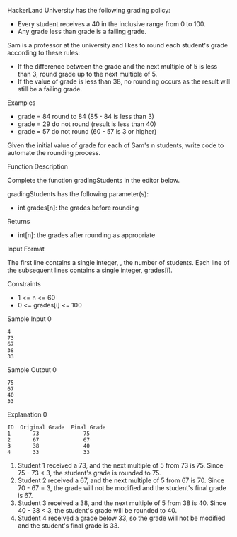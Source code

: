 HackerLand University has the following grading policy:

- Every student receives a 40 in the inclusive range from 0 to 100.
- Any grade less than grade is a failing grade.

Sam is a professor at the university and likes to round each student's grade according to these rules:

- If the difference between the grade and the next multiple of 5 is less than 3, round grade up to the next multiple of 5.
- If the value of grade is less than 38, no rounding occurs as the result will still be a failing grade.

Examples

- grade = 84 round to 84 (85 - 84 is less than 3)
- grade = 29 do not round (result is less than 40)
- grade = 57 do not round (60 - 57 is 3 or higher)

Given the initial value of grade for each of Sam's n students, write code to automate the rounding process.

Function Description

Complete the function gradingStudents in the editor below.

gradingStudents has the following parameter(s):

- int grades[n]: the grades before rounding

Returns

- int[n]: the grades after rounding as appropriate

Input Format

The first line contains a single integer, , the number of students.
Each line  of the  subsequent lines contains a single integer, grades[i].

Constraints
- 1 <= n <= 60
- 0 <= grades[i] <= 100

Sample Input 0

    4
    73
    67
    38
    33

Sample Output 0

    75
    67
    40
    33

Explanation 0

    ID  Original Grade  Final Grade
    1       73              75
    2       67              67
    3       38              40
    4       33              33

1. Student 1 received a 73, and the next multiple of 5 from 73 is 75. Since 75 - 73 < 3, the student's grade is rounded to 75.
2. Student 2 received a 67, and the next multiple of 5 from 67 is 70. Since 70 - 67 = 3, the grade will not be modified and the student's final grade is 67.
3. Student 3 received a 38, and the next multiple of 5 from 38 is 40. Since 40 - 38 < 3, the student's grade will be rounded to 40.
4. Student 4 received a grade below 33, so the grade will not be modified and the student's final grade is 33.